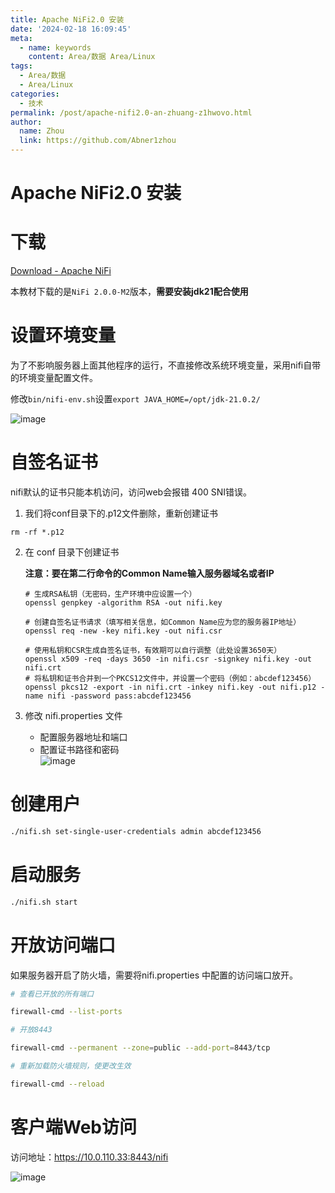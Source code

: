 ```yaml
---
title: Apache NiFi2.0 安装
date: '2024-02-18 16:09:45'
meta:
  - name: keywords
    content: Area/数据 Area/Linux
tags:
  - Area/数据
  - Area/Linux
categories:
  - 技术
permalink: /post/apache-nifi2.0-an-zhuang-z1hwovo.html
author:
  name: Zhou
  link: https://github.com/Abner1zhou
---
```



<!-- more -->


# Apache NiFi2.0 安装

# 下载

[Download - Apache NiFi](https://nifi.apache.org/download/)

本教材下载的是`NiFi 2.0.0-M2`​版本，<span style="font-weight: bold;" data-type="strong">需要安装jdk21配合使用</span>

# 设置环境变量

为了不影响服务器上面其他程序的运行，不直接修改系统环境变量，采用nifi自带的环境变量配置文件。

修改`bin/nifi-env.sh`​ 设置`export JAVA_HOME=/opt/jdk-21.0.2/`​

![image](`https://jsd.cdn.zzko.cn/gh/Abner1zhou/img_static/202402221533222.png)​

# 自签名证书

nifi默认的证书只能本机访问，访问web会报错 400 SNI错误。

1. 我们将conf目录下的.p12文件删除，重新创建证书

```shell
rm -rf *.p12
```

2. 在 conf 目录下创建证书

    <span style="font-weight: bold;" data-type="strong">注意：要在第二行命令的Common Name输入服务器域名或者IP</span>

    ```shell
    # 生成RSA私钥（无密码，生产环境中应设置一个）
    openssl genpkey -algorithm RSA -out nifi.key
    
    # 创建自签名证书请求（填写相关信息，如Common Name应为您的服务器IP地址）
    openssl req -new -key nifi.key -out nifi.csr
    
    # 使用私钥和CSR生成自签名证书，有效期可以自行调整（此处设置3650天）
    openssl x509 -req -days 3650 -in nifi.csr -signkey nifi.key -out nifi.crt
    # 将私钥和证书合并到一个PKCS12文件中，并设置一个密码（例如：abcdef123456）
    openssl pkcs12 -export -in nifi.crt -inkey nifi.key -out nifi.p12 -name nifi -password pass:abcdef123456
    
    ```
3. 修改 nifi.properties 文件

    * 配置服务器地址和端口
    * 配置证书路径和密码  
      ​![image](`https://jsd.cdn.zzko.cn/gh/Abner1zhou/img_static/202402221533956.png)​

# 创建用户

```bash
./nifi.sh set-single-user-credentials admin abcdef123456
```

# 启动服务

```bash
./nifi.sh start
```

# 开放访问端口

如果服务器开启了防火墙，需要将nifi.properties 中配置的访问端口放开。

```bash
# 查看已开放的所有端口

firewall-cmd --list-ports

# 开放8443

firewall-cmd --permanent --zone=public --add-port=8443/tcp

# 重新加载防火墙规则，使更改生效

firewall-cmd --reload
```

# 客户端Web访问

访问地址：https://10.0.110.33:8443/nifi

![image](https://jsd.cdn.zzko.cn/gh/Abner1zhou/img_static/202402221533839.png)​

‍

